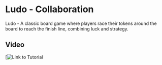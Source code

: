 # Ludo - Collaboration

Ludo - A classic board game where players race their tokens around the board to reach the finish line, combining luck and strategy.

## Video

[![Link to Tutorial](https://youtu.be/2dgYLR2hOTk?si=DuI5TSnpjMGF6Xx_)
